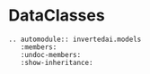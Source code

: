 # DataClasses


```{eval-rst}
.. automodule:: invertedai.models
   :members:
   :undoc-members:
   :show-inheritance:
```

<!-- .. autoclass:: invertedai.api_resources.TestReturn -->




